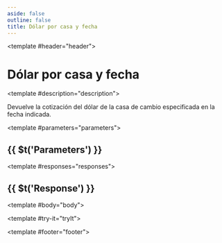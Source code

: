 ```yaml
---
aside: false
outline: false
title: Dólar por casa y fecha
---
```


<script setup>
import { useRoute, useData } from 'vitepress'

const route = useRoute()

const { isDark } = useData()
</script>

<Operation method="GET" id="get-cotizaciones-dolares-casa-fecha">

<template #header="header">

# Dólar por casa y fecha

</template>

<template #description="description">

Devuelve la cotización del dólar de la casa de cambio especificada en la fecha indicada.

<!--@include: ./parts/get-cotizaciones-dolares-casa-fecha-description-after.md -->

</template>

<template #parameters="parameters">

## {{ $t('Parameters') }}

<Parameters :operation-id="get-cotizaciones-dolares-casa-fecha" :parameters="parameters.parameters" />

</template>

<template #responses="responses">

## {{ $t('Response') }}

<Responses :responses="responses.responses" :schema="responses.schema" :responseType="responses.responseType" :isDark="isDark">

<template #body="body">

<ResponseBody :schema="body.schema" :responseType="body.responseType" />

</template>

</Responses>

</template>

<template #try-it="tryIt">

<TryWithVariables :operation-id="tryIt.operationId" :method="tryIt.method" :path="tryIt.path" :baseUrl="tryIt.baseUrl" :isDark="isDark" />

</template>

<template #footer="footer">

<!--@include: ./parts/get-cotizaciones-dolares-casa-fecha-footer.md -->

</template>

</Operation>
